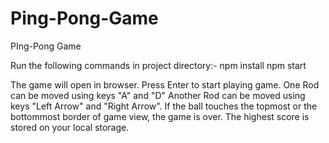 # Ping-Pong-Game
PIng-Pong Game

Run the following commands in project directory:-
  npm install
  npm start
  
 The game will open in browser.
 Press Enter to start playing game.
 One Rod can be moved using keys "A" and "D"
 Another Rod can be moved using keys "Left Arrow" and "Right Arrow".
 If the ball touches the topmost or the bottommost border of game view, the game is over.
 The highest score is stored on your local storage.

